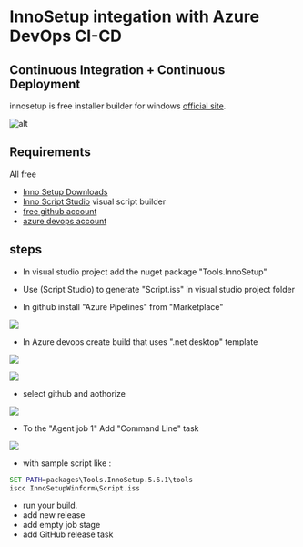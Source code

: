 # InnoSetup integation with Azure DevOps CI-CD
## Continuous Integration + Continuous Deployment
innosetup is free  installer builder for windows [official site](http://www.jrsoftware.org/).


![alt](https://www.kymoto.org/images/content/logos/isstudio_logo.png)

## Requirements
All free
- [Inno Setup Downloads](http://www.jrsoftware.org/isdl.php)
- [Inno Script Studio](https://www.kymoto.org/products/inno-script-studio/) visual script builder
- [free github account](https://github.com/)
- [azure devops account](https://azure.microsoft.com/en-us/pricing/details/devops/azure-devops-services/)

## steps
- In visual studio project add the nuget package "Tools.InnoSetup"
- Use (Script Studio) to generate "Script.iss" in visual studio project folder

- In github install "Azure Pipelines" from "Marketplace"

![](InnoSetupWinform/Capture/1.PNG)

- In Azure devops create build that uses ".net desktop" template

![](InnoSetupWinform/Capture/2.PNG)

![](InnoSetupWinform/Capture/4.PNG)

- select github and aothorize


![](InnoSetupWinform/Capture/3.PNG)

- To the "Agent job 1" Add "Command Line" task

![](InnoSetupWinform/Capture/5.PNG)

- with sample script like :
```bat
SET PATH=packages\Tools.InnoSetup.5.6.1\tools
iscc InnoSetupWinform\Script.iss
```
- run your build.
- add new release 
- add empty job stage
- add GitHub release task


